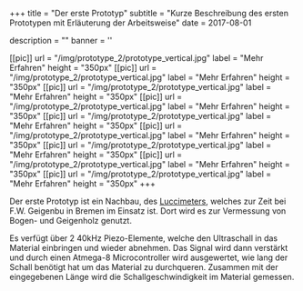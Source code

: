 +++
title = "Der erste Prototyp"
subtitle = "Kurze Beschreibung des ersten Prototypen mit Erläuterung der Arbeitsweise"
date = 2017-08-01

description = ""
banner = ''

[[pic]]
  url = "/img/prototype_2/prototype_vertical.jpg"
  label = "Mehr Erfahren"
  height = "350px"
[[pic]]
  url = "/img/prototype_2/prototype_vertical.jpg"
  label = "Mehr Erfahren"
  height = "350px"
[[pic]]
  url = "/img/prototype_2/prototype_vertical.jpg"
  label = "Mehr Erfahren"
  height = "350px"
[[pic]]
  url = "/img/prototype_2/prototype_vertical.jpg"
  label = "Mehr Erfahren"
  height = "350px"
[[pic]]
  url = "/img/prototype_2/prototype_vertical.jpg"
  label = "Mehr Erfahren"
  height = "350px"
[[pic]]
  url = "/img/prototype_2/prototype_vertical.jpg"
  label = "Mehr Erfahren"
  height = "350px"
[[pic]]
  url = "/img/prototype_2/prototype_vertical.jpg"
  label = "Mehr Erfahren"
  height = "350px"
[[pic]]
  url = "/img/prototype_2/prototype_vertical.jpg"
  label = "Mehr Erfahren"
  height = "350px"
[[pic]]
  url = "/img/prototype_2/prototype_vertical.jpg"
  label = "Mehr Erfahren"
  height = "350px"
+++

Der erste Prototyp ist ein Nachbau, des [Luccimeters](https://www.lucchimeter.com/), welches zur Zeit 
bei F.W. Geigenbu in Bremen im Einsatz ist. Dort  wird es zur Vermessung von Bogen- und Geigenholz genutzt. 


Es verfügt über 2 40kHz Piezo-Elemente, welche den Ultraschall in das Material einbringen und wieder abnehmen. Das Signal wird dann verstärkt und
durch einen Atmega-8 Microcontroller wird ausgewertet, wie lang der Schall benötigt hat um das Material zu durchqueren.
Zusammen mit der eingegebenen Länge wird die Schallgeschwindigkeit im Material gemessen. 